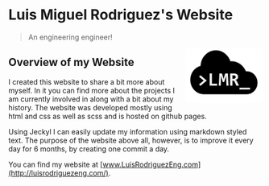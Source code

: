 # **Luis Miguel Rodriguez's Website**
> An engineering engineer!
<img align="right" src=https://raw.githubusercontent.com/lrodri29/LuisWeb/gh-p/LuisLogo4.png>

## **Overview of my Website**
I created this website to share a bit more about myself. In it you can find more about the projects I am currently involved in along with a bit about my history. The website was developed mostly using html and css as well as scss and is hosted on github pages.

Using Jeckyl I can easily update my information using markdown styled text. The purpose of the website above all, however, is to improve it every day for 6 months, by creating one commit a day. 

You can find my website at [www.LuisRodriguezEng.com](http://luisrodriguezeng.com/).
